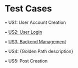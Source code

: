 # Test Cases

•<link to template slide> US1: User Account Creation

• [US2: User Login](https://docs.google.com/presentation/d/1yLvg2qkUb43ItoxmNf_4VPfgJjtEmov82dFa7KHwtr4/edit?usp=sharing)

• [US3: Backend Management](https://docs.google.com/presentation/d/1ZRBk1cOwFrRTpxABrtF4esFApW82kJEC__wGWoXwQzo/edit?usp=sharing)

•<link to template slide> US4: {Golden Path description}

•<link to template slide> US5: Post Creation
